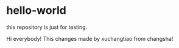 # hello-world
this repository is just for testing.

Hi everybody!
This changes made by xuchangtiao from changsha!
